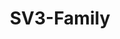---
layout: home
sidebar: false

title: SV3-Family
titleTemplate: Vue3

hero:
    name: SV3-Family
    text: 基于Vue3的快速开发模板全家桶
    tagline: 简单 易学 文档完善 配套教程
    image:
        src: /logo-shadow.svg
        alt: Vitest
    actions:
        - theme: brand
          text: 快速开始💨
          link: /guide/
        - theme: alt
          text: 系列教程
          link: /guide/features
        - theme: alt
          text: Git Hub
          link: /guide/why
features:
    - title: 💪简单
      details: 基础配置框架，适合初入工程化的同学学习。
    - title: ✍易学
      details: 项目注释完善，通俗易懂。
    - title: 🤝文档完善
      details: 文档内容介绍详细。
    - title: 👐配套教程
      details: 附带相关项目搭建教程，学习无压力。
---